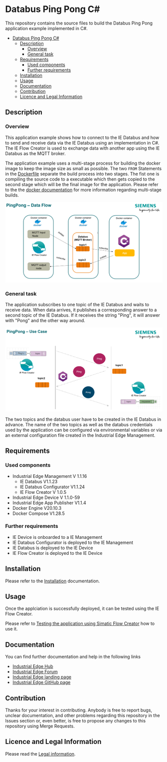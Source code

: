 # Databus Ping Pong C#

This repository contains the source files to build the Databus Ping Pong application example implemented in C#.

- [Databus Ping Pong C#](#databus-ping-pong-csharp)
  - [Description](#description)
    - [Overview](#overview)
    - [General task](#general-task)
  - [Requirements](#requirements)
    - [Used components](#used-components)
    - [Further requirements](#further-requirements)
  - [Installation](#installation)
  - [Usage](#usage)
  - [Documentation](#documentation)
  - [Contribution](#contribution)
  - [Licence and Legal Information](#licence-and-legal-information)

## Description

### Overview

This application example shows how to connect to the IE Databus and how to send and receive data via the IE Databus using an implementation in C#.
The IE Flow Creator is used to exchange data with another app using the IE Databus as the MQTT broker.

The application example uses a multi-stage process for building the docker image to keep the image size as small as possible. The two ``FROM`` Statements in the [Dockerfile](src/Dockerfile) separate the build process into two stages. 
The fist one is compiling the source code to a executable which then gets copied to the second stage which will be the final image for the application. Please refer to the the [docker documentation](https://docs.docker.com/develop/develop-images/multistage-build/) for more information regarding multi-stage builds.

![Use Case](docs/graphics/DataFlow.png)

### General task

The application subscribes to one topic of the IE Databus and waits to receive data. When data arrives, it publishes a corresponding answer to a second topic of the IE Databus. If it receives the string "Ping", it will answer with "Pong" and the other way around.

![Use Case](docs/graphics/Usecase.png)

The two topics and the databus user have to be created in the IE Databus in advance. The name of the two topics as well as the databus credentials used by the application can be configured via environmental variables or via an external configuration file created in the Industrial Edge Management.

## Requirements

### Used components

- Industrial Edge Management V 1.1.16
  - IE Databus V1.1.23
  - IE Databus Configurator V1.1.24
  - IE Flow Creator V 1.0.5
- Industrial Edge Device V 1.1.0-59
- Industrial Edge App Publisher V1.1.4
- Docker Engine V20.10.3
- Docker Compose V1.28.5

### Further requirements

- IE Device is onboarded to a IE Management
- IE Databus Configurator is deployed to the IE Management
- IE Databus is deployed to the IE Device
- IE Flow Creator is deployed to the IE Device

## Installation

Please refer to the [Installation](docs/Installation.md) documentation.

## Usage

Once the applciation is successfully deployed, it can be tested using the IE Flow Creator.

Please refer to [Testing the application using Simatic Flow Creator](docs/Installation.md#testing-the-application-using-simatic-flow-creator)
how to use it.

## Documentation
  
You can find further documentation and help in the following links
  - [Industrial Edge Hub](https://iehub.eu1.edge.siemens.cloud/#/documentation)
  - [Industrial Edge Forum](https://www.siemens.com/industrial-edge-forum)
  - [Industrial Edge landing page](https://new.siemens.com/global/en/products/automation/topic-areas/industrial-edge/simatic-edge.html)
  - [Industrial Edge GitHub page](https://github.com/industrial-edge)
  
## Contribution

Thanks for your interest in contributing. Anybody is free to report bugs, unclear documentation, and other problems regarding this repository in the Issues section or, even better, is free to propose any changes to this repository using Merge Requests.

## Licence and Legal Information

Please read the [Legal information](LICENSE.md).
